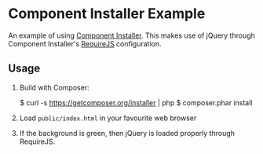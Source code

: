 Component Installer Example
===========================

An example of using [Component Installer](http://robloach.github.com/component-installer).
This makes use of jQuery through Component Installer's [RequireJS](http://requirejs.org) configuration.

Usage
-----

1. Build with Composer:

    $ curl -s https://getcomposer.org/installer | php
    $ composer.phar install

2. Load `public/index.html` in your favourite web browser

3. If the background is green, then jQuery is loaded properly through RequireJS.
